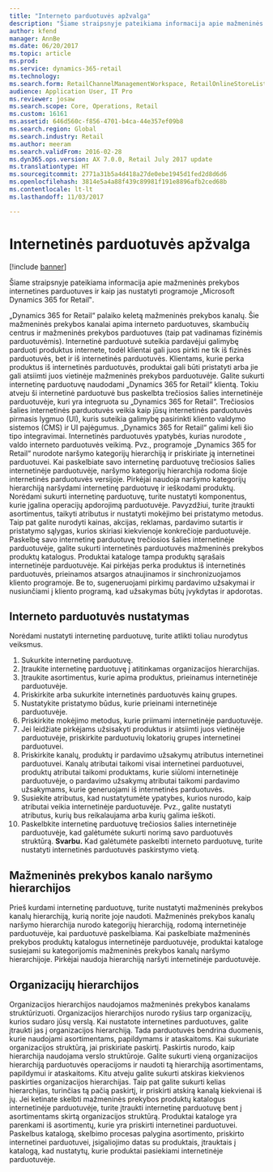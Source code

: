 ```yaml
---
title: "Interneto parduotuvės apžvalga"
description: "Šiame straipsnyje pateikiama informacija apie mažmeninės prekybos internetines parduotuves ir kaip jas nustatyti programoje „Microsoft Dynamics 365 for Retail‟."
author: kfend
manager: AnnBe
ms.date: 06/20/2017
ms.topic: article
ms.prod: 
ms.service: dynamics-365-retail
ms.technology: 
ms.search.form: RetailChannelManagementWorkspace, RetailOnlineStoreList
audience: Application User, IT Pro
ms.reviewer: josaw
ms.search.scope: Core, Operations, Retail
ms.custom: 16161
ms.assetid: 646d560c-f856-4701-b4ca-44e357ef09b8
ms.search.region: Global
ms.search.industry: Retail
ms.author: meeram
ms.search.validFrom: 2016-02-28
ms.dyn365.ops.version: AX 7.0.0, Retail July 2017 update
ms.translationtype: HT
ms.sourcegitcommit: 2771a31b5a4d418a27de0ebe1945d1fed2d8d6d6
ms.openlocfilehash: 3814e5a4a88f439c89981f191e8896afb2ced68b
ms.contentlocale: lt-lt
ms.lasthandoff: 11/03/2017

---
```


# <a name="online-store-overview"></a>Internetinės parduotuvės apžvalga

[!include [banner](includes/banner.md)]

Šiame straipsnyje pateikiama informacija apie mažmeninės prekybos internetines parduotuves ir kaip jas nustatyti programoje „Microsoft Dynamics 365 for Retail‟.

„Dynamics 365 for Retail“ palaiko keletą mažmeninės prekybos kanalų. Šie mažmeninės prekybos kanalai apima interneto parduotuves, skambučių centrus ir mažmeninės prekybos parduotuves (taip pat vadinamas fizinėmis parduotuvėmis). Internetinė parduotuvė suteikia pardavėjui galimybę parduoti produktus internete, todėl klientai gali juos pirkti ne tik iš fizinės parduotuvės, bet ir iš internetinės parduotuvės. Klientams, kurie perka produktus iš internetinės parduotuvės, produktai gali būti pristatyti arba jie gali atsiimti juos vietinėje mažmeninės prekybos parduotuvėje. Galite sukurti internetinę parduotuvę naudodami „Dynamics 365 for Retail“ klientą. Tokiu atveju ši internetinė parduotuvė bus paskelbta trečiosios šalies internetinėje parduotuvėje, kuri yra integruota su „Dynamics 365 for Retail“. Trečiosios šalies internetinės parduotuvės veikia kaip jūsų internetinės parduotuvės pirmasis lygmuo (UI), kuris suteikia galimybę pasirinkti kliento valdymo sistemos (CMS) ir UI pajėgumus. „Dynamics 365 for Retail“ galimi keli šio tipo integravimai. Internetinės parduotuvės ypatybės, kurias nurodote , valdo interneto parduotuvės veikimą. Pvz., programoje „Dynamics 365 for Retail“ nurodote naršymo kategorijų hierarchiją ir priskiriate ją internetinei parduotuvei. Kai paskelbiate savo internetinę parduotuvę trečiosios šalies internetinėje parduotuvėje, naršymo kategorijų hierarchija rodoma šioje internetinės parduotuvės versijoje. Pirkėjai naudoja naršymo kategorijų hierarchiją naršydami internetinę parduotuvę ir ieškodami produktų. Norėdami sukurti internetinę parduotuvę, turite nustatyti komponentus, kurie įgalina operacijų apdorojimą parduotuvėje. Pavyzdžiui, turite įtraukti asortimentus, taikyti atributus ir nustatyti mokėjimo bei pristatymo metodus. Taip pat galite nurodyti kainas, akcijas, reklamas, pardavimo sutartis ir pristatymo sąlygas, kurios skiriasi kiekvienoje konkrečioje parduotuvėje. Paskelbę savo internetinę parduotuvę trečiosios šalies internetinėje parduotuvėje, galite sukurti internetinės parduotuvės mažmeninės prekybos produktų katalogus. Produktai kataloge tampa produktų sąrašais internetinėje parduotuvėje. Kai pirkėjas perka produktus iš internetinės parduotuvės, prieinamos atsargos atnaujinamos ir sinchronizuojamos kliento programoje. Be to, sugeneruojami pirkimų pardavimo užsakymai ir nusiunčiami į kliento programą, kad užsakymas būtų įvykdytas ir apdorotas.

## <a name="set-up-an-online-store"></a>Interneto parduotuvės nustatymas
Norėdami nustatyti internetinę parduotuvę, turite atlikti toliau nurodytus veiksmus.

1.  Sukurkite internetinę parduotuvę.
2.  Įtraukite internetinę parduotuvę į atitinkamas organizacijos hierarchijas.
3.  Įtraukite asortimentus, kurie apima produktus, prieinamus internetinėje parduotuvėje.
4.  Priskirkite arba sukurkite internetinės parduotuvės kainų grupes.
5.  Nustatykite pristatymo būdus, kurie prieinami internetinėje parduotuvėje.
6.  Priskirkite mokėjimo metodus, kurie priimami internetinėje parduotuvėje.
7.  Jei leidžiate pirkėjams užsisakyti produktus ir atsiimti juos vietinėje parduotuvėje, priskirkite parduotuvių lokatorių grupes internetinei parduotuvei.
8.  Priskirkite kanalų, produktų ir pardavimo užsakymų atributus internetinei parduotuvei. Kanalų atributai taikomi visai internetinei parduotuvei, produktų atributai taikomi produktams, kurie siūlomi internetinėje parduotuvėje, o pardavimo užsakymų atributai taikomi pardavimo užsakymams, kurie generuojami iš internetinės parduotuvės.
9.  Susiekite atributus, kad nustatytumėte ypatybes, kurios nurodo, kaip atributai veikia internetinėje parduotuvėje. Pvz., galite nustatyti atributus, kurių bus reikalaujama arba kurių galima ieškoti.
10. Paskelbkite internetinę parduotuvę trečiosios šalies internetinėje parduotuvėje, kad galėtumėte sukurti norimą savo parduotuvės struktūrą. **Svarbu.** Kad galėtumėte paskelbti interneto parduotuvę, turite nustatyti internetinės parduotuvės paskirstymo vietą.

## <a name="retail-channel-navigation-hierarchies"></a>Mažmeninės prekybos kanalo naršymo hierarchijos
Prieš kurdami internetinę parduotuvę, turite nustatyti mažmeninės prekybos kanalų hierarchiją, kurią norite joje naudoti. Mažmeninės prekybos kanalų naršymo hierarchija nurodo kategorijų hierarchiją, rodomą internetinėje parduotuvėje, kai parduotuvė paskelbiama. Kai paskelbiate mažmeninės prekybos produktų katalogus internetinėje parduotuvėje, produktai kataloge susiejami su kategorijomis mažmeninės prekybos kanalų naršymo hierarchijoje. Pirkėjai naudoja hierarchiją naršyti internetinėje parduotuvėje.

## <a name="organization-hierarchies"></a>Organizacijų hierarchijos
Organizacijos hierarchijos naudojamos mažmeninės prekybos kanalams struktūrizuoti. Organizacijos hierarchijos nurodo ryšius tarp organizacijų, kurios sudaro jūsų verslą. Kai nustatote internetines parduotuves, galite įtraukti jas į organizacijos hierarchiją. Tada parduotuvės bendrina duomenis, kurie naudojami asortimentams, papildymams ir ataskaitoms. Kai sukuriate organizacijos struktūrą, jai priskiriate paskirtį. Paskirtis nurodo, kaip hierarchija naudojama verslo struktūroje. Galite sukurti vieną organizacijos hierarchiją parduotuvės operacijoms ir naudoti tą hierarchiją asortimentams, papildymui ir ataskaitoms. Kitu atveju galite sukurti atskiras kiekvienos paskirties organizacijos hierarchijas. Taip pat galite sukurti kelias hierarchijas, turinčias tą pačią paskirtį, ir priskirti atskirą kanalą kiekvienai iš jų. Jei ketinate skelbti mažmeninės prekybos produktų katalogus internetinėje parduotuvėje, turite įtraukti internetinę parduotuvę bent į asortimentams skirtą organizacijos struktūrą. Produktai kataloge yra parenkami iš asortimentų, kurie yra priskirti internetinei parduotuvei. Paskelbus katalogą, skelbimo procesas palygina asortimento, priskirto internetinei parduotuvei, įsigaliojimo datas su produktais, įtrauktais į katalogą, kad nustatytų, kurie produktai pasiekiami internetinėje parduotuvėje.





